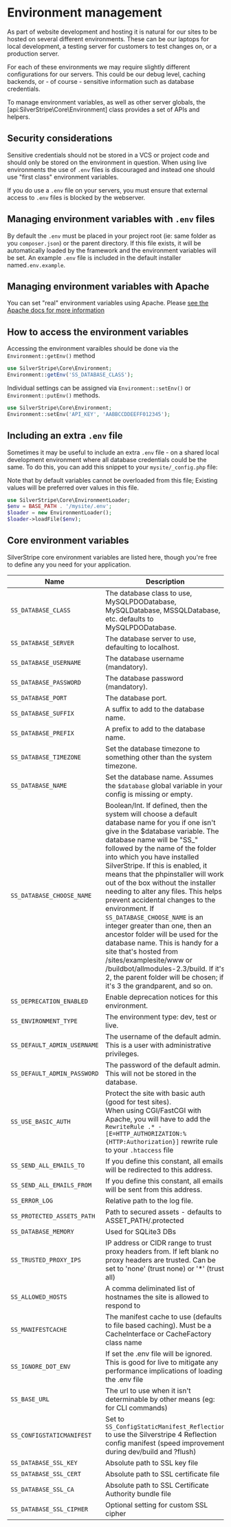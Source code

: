 # Environment management

As part of website development and hosting it is natural for our sites to be hosted on several different environments.
These can be our laptops for local development, a testing server for customers to test changes on, or a production 
server.

For each of these environments we may require slightly different configurations for our servers. This could be our debug
level, caching backends, or - of course - sensitive information such as database credentials.

To manage environment variables, as well as other server globals, the [api:SilverStripe\Core\Environment] class
provides a set of APIs and helpers.

## Security considerations

Sensitive credentials should not be stored in a VCS or project code and should only be stored on the environment in 
question. When using live environments the use of `.env` files is discouraged and instead one should use "first class"
environment variables.

If you do use a `.env` file on your servers, you must ensure that external access to `.env` files is blocked by the
webserver.

## Managing environment variables with `.env` files

By default the `.env` must be placed in your project root (ie: same folder as you `composer.json`) or the parent
directory. If this file exists, it will be automatically loaded by the framework and the environment variables will be
set. An example `.env` file is included in the default installer named`.env.example`.

## Managing environment variables with Apache

You can set "real" environment variables using Apache. Please 
[see the Apache docs for more information](https://httpd.apache.org/docs/current/env.html)

## How to access the environment variables

Accessing the environment varaibles should be done via the `Environment::getEnv()` method

```php
use SilverStripe\Core\Environment;
Environment::getEnv('SS_DATABASE_CLASS');
```

Individual settings can be assigned via `Environment::setEnv()` or `Environment::putEnv()` methods.

```php
use SilverStripe\Core\Environment;
Environment::setEnv('API_KEY', 'AABBCCDDEEFF012345');
```

## Including an extra `.env` file

Sometimes it may be useful to include an extra `.env` file - on a shared local development environment where all
database credentials could be the same. To do this, you can add this snippet to your `mysite/_config.php` file:

Note that by default variables cannot be overloaded from this file; Existing values will be preferred
over values in this file.

```php
use SilverStripe\Core\EnvironmentLoader;
$env = BASE_PATH . '/mysite/.env';
$loader = new EnvironmentLoader();
$loader->loadFile($env);
```

## Core environment variables

SilverStripe core environment variables are listed here, though you're free to define any you need for your application.

| Name  | Description |
| ----  | ----------- |
| `SS_DATABASE_CLASS` | The database class to use, MySQLPDODatabase, MySQLDatabase, MSSQLDatabase, etc. defaults to MySQLPDODatabase.|
| `SS_DATABASE_SERVER`| The database server to use, defaulting to localhost.|
| `SS_DATABASE_USERNAME`| The database username (mandatory).|
| `SS_DATABASE_PASSWORD`| The database password (mandatory).|
| `SS_DATABASE_PORT`|     The database port.|
| `SS_DATABASE_SUFFIX`|   A suffix to add to the database name.|
| `SS_DATABASE_PREFIX`|   A prefix to add to the database name.|
| `SS_DATABASE_TIMEZONE`| Set the database timezone to something other than the system timezone.
| `SS_DATABASE_NAME` | Set the database name. Assumes the `$database` global variable in your config is missing or empty. |
| `SS_DATABASE_CHOOSE_NAME`| Boolean/Int.  If defined, then the system will choose a default database name for you if one isn't give in the $database variable.  The database name will be "SS_" followed by the name of the folder into which you have installed SilverStripe.  If this is enabled, it means that the phpinstaller will work out of the box without the installer needing to alter any files.  This helps prevent accidental changes to the environment. If `SS_DATABASE_CHOOSE_NAME` is an integer greater than one, then an ancestor folder will be used for the  database name.  This is handy for a site that's hosted from /sites/examplesite/www or /buildbot/allmodules-2.3/build. If it's 2, the parent folder will be chosen; if it's 3 the grandparent, and so on.|
| `SS_DEPRECATION_ENABLED` | Enable deprecation notices for this environment.|
| `SS_ENVIRONMENT_TYPE`| The environment type: dev, test or live.|
| `SS_DEFAULT_ADMIN_USERNAME`| The username of the default admin. This is a user with administrative privileges.|
| `SS_DEFAULT_ADMIN_PASSWORD`| The password of the default admin. This will not be stored in the database.|
| `SS_USE_BASIC_AUTH`| Protect the site with basic auth (good for test sites).<br/>When using CGI/FastCGI with Apache, you will have to add the `RewriteRule .* - [E=HTTP_AUTHORIZATION:%{HTTP:Authorization}]` rewrite rule to your `.htaccess` file|
| `SS_SEND_ALL_EMAILS_TO`| If you define this constant, all emails will be redirected to this address.|
| `SS_SEND_ALL_EMAILS_FROM`| If you define this constant, all emails will be sent from this address.|
| `SS_ERROR_LOG` | Relative path to the log file. |
| `SS_PROTECTED_ASSETS_PATH` | Path to secured assets - defaults to ASSET_PATH/.protected |
| `SS_DATABASE_MEMORY` | Used for SQLite3 DBs |
| `SS_TRUSTED_PROXY_IPS` | IP address or CIDR range to trust proxy headers from. If left blank no proxy headers are trusted. Can be set to 'none' (trust none) or '*' (trust all) |
| `SS_ALLOWED_HOSTS` | A comma deliminated list of hostnames the site is allowed to respond to |
| `SS_MANIFESTCACHE` | The manifest cache to use (defaults to file based caching). Must be a CacheInterface or CacheFactory class name |
| `SS_IGNORE_DOT_ENV` | If set the .env file will be ignored. This is good for live to mitigate any performance implications of loading the .env file |
| `SS_BASE_URL` | The url to use when it isn't determinable by other means (eg: for CLI commands) |
| `SS_CONFIGSTATICMANIFEST` | Set to `SS_ConfigStaticManifest_Reflection` to use the Silverstripe 4 Reflection config manifest (speed improvement during dev/build and ?flush) |
| `SS_DATABASE_SSL_KEY` | Absolute path to SSL key file |
| `SS_DATABASE_SSL_CERT` | Absolute path to SSL certificate file |
| `SS_DATABASE_SSL_CA` | Absolute path to SSL Certificate Authority bundle file |
| `SS_DATABASE_SSL_CIPHER` | Optional setting for custom SSL cipher |
